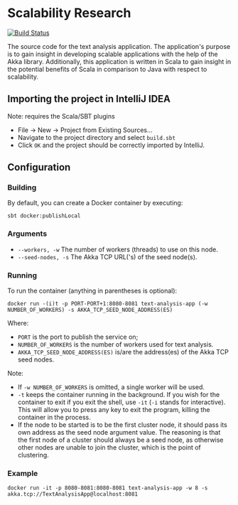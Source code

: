 # Scalability Research

[![Build Status](https://travis-ci.com/Jarinus/scalability-research.svg?token=MKhDfVCLHhGXWqDxynsL&branch=develop)](https://travis-ci.com/Jarinus/scalability-research)

The source code for the text analysis application. The application's purpose is to gain insight in developing scalable
applications with the help of the Akka library. Additionally, this application is written in Scala to gain insight in
the potential benefits of Scala in comparison to Java with respect to scalability.

## Importing the project in IntelliJ IDEA
Note: requires the Scala/SBT plugins
* File -> New -> Project from Existing Sources...
* Navigate to the project directory and select `build.sbt`
* Click `OK` and the project should be correctly imported by IntelliJ.

## Configuration
### Building
By default, you can create a Docker container by executing:

`sbt docker:publishLocal`

### Arguments
* `--workers, -w` The number of workers (threads) to use on this node.
* `--seed-nodes, -s` The Akka TCP URL('s) of the seed node(s).

### Running
To run the container (anything in parentheses is optional):

`docker run -(i)t -p PORT-PORT+1:8080-8081 text-analysis-app (-w NUMBER_OF_WORKERS) -s AKKA_TCP_SEED_NODE_ADDRESS(ES)`

Where:
* `PORT` is the port to publish the service on;
* `NUMBER_OF_WORKERS` is the number of workers used for text analysis.
* `AKKA_TCP_SEED_NODE_ADDRESS(ES)` is/are the address(es) of the Akka TCP seed nodes.

Note:
* If `-w NUMBER_OF_WORKERS` is omitted, a single worker will be used.
* `-t` keeps the container running in the background. If you wish for the container to exit if you exit the
  shell, use `-it` (`-i` stands for interactive). This will allow you to press any key to exit the program, killing the
  container in the process.
* If the node to be started is to be the first cluster node, it should pass its own address as the seed node argument
  value. The reasoning is that the first node of a cluster should always be a seed node, as otherwise other nodes are
  unable to join the cluster, which is the point of clustering.

### Example

`docker run -it -p 8080-8081:8080-8081 text-analysis-app -w 8 -s akka.tcp://TextAnalysisApp@localhost:8081`
